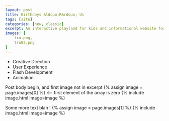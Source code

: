 ```yaml
---
layout: post
title: Birthdays &ldquo;R&rdquo; Us
tags: [site]
categories: [new, classic]
excerpt: An interactive playland for kids and informational website for parents promoting Geoffrey's Birthday Club at Toys &ldquo;R&rdquo; Us.
images: [
	tru.png, 
	tru02.png
]
---
```



- Creative Direction
- User Experience
- Flash Development
- Animation

Post body begin, and first image not in excerpt
{% assign image = page.images[0] %} <-- first element of the array is zero
{% include image.html image=image %}

Some more text blah !
{% assign image = page.images[1] %}
{% include image.html image=image %}